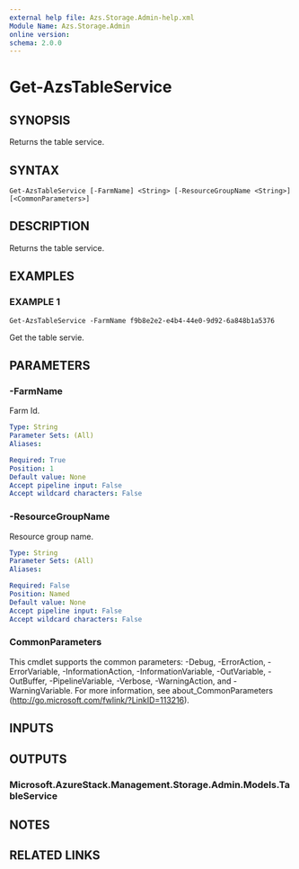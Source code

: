 ```yaml
---
external help file: Azs.Storage.Admin-help.xml
Module Name: Azs.Storage.Admin
online version:
schema: 2.0.0
---
```


# Get-AzsTableService

## SYNOPSIS
Returns the table service.

## SYNTAX

```
Get-AzsTableService [-FarmName] <String> [-ResourceGroupName <String>] [<CommonParameters>]
```

## DESCRIPTION
Returns the table service.

## EXAMPLES

### EXAMPLE 1
```
Get-AzsTableService -FarmName f9b8e2e2-e4b4-44e0-9d92-6a848b1a5376
```

Get the table servie.

## PARAMETERS

### -FarmName
Farm Id.

```yaml
Type: String
Parameter Sets: (All)
Aliases:

Required: True
Position: 1
Default value: None
Accept pipeline input: False
Accept wildcard characters: False
```

### -ResourceGroupName
Resource group name.

```yaml
Type: String
Parameter Sets: (All)
Aliases:

Required: False
Position: Named
Default value: None
Accept pipeline input: False
Accept wildcard characters: False
```

### CommonParameters
This cmdlet supports the common parameters: -Debug, -ErrorAction, -ErrorVariable, -InformationAction, -InformationVariable, -OutVariable, -OutBuffer, -PipelineVariable, -Verbose, -WarningAction, and -WarningVariable. For more information, see about_CommonParameters (<http://go.microsoft.com/fwlink/?LinkID=113216>).

## INPUTS

## OUTPUTS

### Microsoft.AzureStack.Management.Storage.Admin.Models.TableService

## NOTES

## RELATED LINKS
